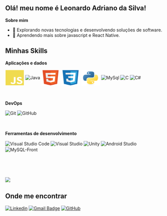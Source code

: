 ## Olá! meu nome é Leonardo Adriano da Silva!



**Sobre mim**

- 🤔 Explorando novas tecnologias e desenvolvendo soluções de software.
- 🌱 Aprendendo mais sobre javascript e React Native.

## Minhas Skills

**Aplicações e dados**

<div style="display: inline_block">
  <img align="center" alt="Javascript" height="50" width="60" src="https://raw.githubusercontent.com/devicons/devicon/master/icons/javascript/javascript-plain.svg">
  <img align="center" alt="Java" height="50" width="60" src="https://cdn.jsdelivr.net/gh/devicons/devicon@latest/icons/java/java-original.svg">
  <img align="center" alt="HTML" height="50" width="60" src="https://raw.githubusercontent.com/devicons/devicon/master/icons/html5/html5-original.svg">
  <img align="center" alt="CSS" height="50" width="60" src="https://raw.githubusercontent.com/devicons/devicon/master/icons/css3/css3-original.svg">
  <img align="center" alt="Python" height="50" width="60" src="https://raw.githubusercontent.com/devicons/devicon/master/icons/python/python-original.svg">
  <img align="center" alt="MySql" height="50" width="60" src="https://cdn.jsdelivr.net/gh/devicons/devicon@latest/icons/mysql/mysql-original-wordmark.svg">
  <img align="center" alt="C" height="50" width="60" src="https://cdn.jsdelivr.net/gh/devicons/devicon@latest/icons/c/c-original.svg">
  <img align="center" alt="C#" height="50" width="60" src="https://cdn.jsdelivr.net/gh/devicons/devicon@latest/icons/csharp/csharp-original.svg">
</div>
<br></br>

**DevOps**

<div style="display: inline_block">
  <img align="center" alt="Git" height="50" width="60" src="https://cdn.jsdelivr.net/gh/devicons/devicon@latest/icons/git/git-original.svg">
  <img align="center" alt="GitHub" height="50" width="60" src="https://cdn.jsdelivr.net/gh/devicons/devicon@latest/icons/github/github-original.svg">
</div>
<br></br>

**Ferramentas de desenvolvimento**

<div style="display: inline_block">
  <img align="center" alt="Visual Studio Code" height="50" width="60" src="https://cdn.jsdelivr.net/gh/devicons/devicon@latest/icons/visualstudio/visualstudio-original.svg">
  <img align="center" alt="Visual Studio" height="50" width="60" src="https://cdn.jsdelivr.net/gh/devicons/devicon@latest/icons/vscode/vscode-original.svg">
  <img align="center" alt="Unity" height="50" width="60" src="https://cdn.jsdelivr.net/gh/devicons/devicon@latest/icons/unity/unity-original.svg">
  <img align="center" alt="Android Studio" height="50" width="60" src="https://cdn.jsdelivr.net/gh/devicons/devicon@latest/icons/androidstudio/androidstudio-original.svg">
  <img align="center" alt="MySQL-Front" height="50" width="60" src="https://cdn.jsdelivr.net/gh/devicons/devicon@latest/icons/mysql/mysql-original-wordmark.svg">
</div>
<br></br>


##
<br>
<a href="https://github.com/DelValle0012" title="Perfil do Leonardo">
  <img height="180em" src="https://github-readme-stats.vercel.app/api?username=DelValle0012&theme=dracula&show_icons=true" />
</a>

## Onde me encontrar

[![Linkedin](https://img.shields.io/badge/-leonardo--adriano-blue?style=flat-square&logo=Linkedin&logoColor=white&link=https://linkedin.com/in/leonardo-adriano-54070733b)](https://linkedin.com/in/leonardo-adriano-54070733b)
[![Gmail Badge](https://img.shields.io/badge/-leonardoadsilva2006@gmail.com-006bed?style=flat-square&logo=Gmail&logoColor=white&link=mailto:leonardoadsilva2006@gmail.com)](mailto:leonardoadsilva2006@gmail.com)
[![GitHub](https://img.shields.io/github/followers/DelValle0012?label=follow&style=social)](https://github.com/DelValle0012)


